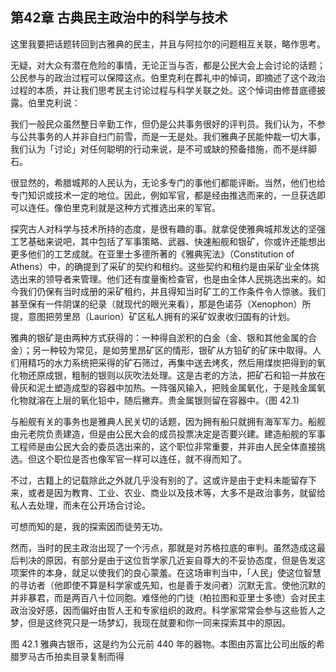 ## 第42章 古典民主政治中的科学与技术

这里我要把话题转回到古雅典的民主，并且与阿拉尔的问题相互关联，略作思考。

无疑，对大众有潜在危险的事情，无论正当与否，都是公民大会上会讨论的话题；公民参与的政治过程可以保障这点。伯里克利在葬礼中的悼词，即摘述了这个政治过程的本质，并让我们思考民主讨论过程与科学关联之处。这个悼词由修昔底德披露。伯里克利说：

我们一般民众虽然整日辛勤工作，但仍是公共事务很好的评判员。我们认为，不参与公共事务的人并非自扫门前雪，而是一无是处。我们雅典子民能仲裁一切大事，我们认为「讨论」对任何聪明的行动来说，是不可或缺的预备措施，而不是绊脚石。

很显然的，希腊城邦的人民认为，无论多专门的事他们都能评断。当然，他们也给专门知识或技术一定的地位。因此，例如军官，都是经由推选而来的，一旦获选即可以连任。像伯里克利就是这种方式推选出来的军官。

探究古人对科学与技术所持的态度，是很有趣的事。就拿促使雅典城邦发达的坚强工艺基础来说吧，其中包括了军事策略、武器、快速船舰和银矿，你或许还能想出更多他们的工艺成就。在亚里士多德所著的《雅典宪法》（Constitution of Athens）中，的确提到了采矿的契约和租约。这些契约和租约是由采矿业全体挑选出来的领导者来管理。他们还有度量衡检查官，也是由全体人民挑选出来的。如今我们仍保有当时成册的采矿租约，并且得知当时矿工的工作条件令人惊骇。我们甚至保有一件阴谋的纪录（就现代的眼光来看），那是色诺芬（Xenophon）所提，意图把劳里昂（Laurion）矿区私人拥有的采矿奴隶收归国有的计划。

雅典的银矿是由两种方式获得的：一种得自淤积的白金（金、银和其他金属的合金）；另一种较为常见，是如劳里昂矿区的情形，银矿从方铅矿的矿床中取得。人们用精巧的水力系统把采得的矿石筛过，再集中送去烤炙，然后用煤炭把得到的氧化物还原成银，粗制的银则以灰吹法处理。这是古老的方法，把矿石和铅一并放在骨灰和泥土塑造成型的容器中加热。一阵强风输入，把贱金属氧化，于是贱金属氧化物就溶在上层的氧化铅中，随后撇弃。贵金属银则留在容器中。（图 42.1)

与船舰有关的事务也是雅典人民关切的话题，因为拥有船只就拥有海军军力。船舰由元老院负责建造，但是由公民大会的成员投票决定是否要兴建。建造船舰的军事工程师是由公民大会的委员选出来的，这个职位非常重要，并非由人民全体直接挑选。但这个职位是否也像军官一样可以连任，就不得而知了。

不过，古籍上的记载除此之外就几乎没有别的了。这或许是由于史料未能留存下来，或者是因为教育、工业、农业、商业以及技术等，大多不是政治事务，就留给私人去处理，而未在公开场合讨论。

可想而知的是，我的探索因而徒劳无功。

然而，当时的民主政治出现了一个污点，那就是对苏格拉底的审判。虽然造成这最后判决的原因，有部分是由于这位哲学家几近妄自尊大的不妥协态度，但是告发这项案件的本身，就足以使我们的良心蒙羞。在这场审判当中，「人民」使这位智慧的寻访者（他即使不算是科学家或先知，也是善于发问者）沉默无言。使他沉默的并非暴君，而是两百八十位同胞。难怪他的门徒（柏拉图和亚里士多徳）会对民主政治没好感，因而偏好由哲人王和专家组织的政府。科学家常常会参与这些哲人之梦，但是这终究只是一场梦幻，我现在就要和你一同来探索其中的原因。

图 42.1 雅典古银币，这是约为公元前 440 年的器物。本图由苏富比公司出版的希腊罗马古币拍卖目录复制而得